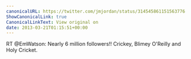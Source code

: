 ```yaml
---
canonicalURL: https://twitter.com/jmjordan/status/314545861151563776
ShowCanonicalLink: true
CanonicalLinkText: View original on
date: 2013-03-21T01:15:51+00:00
---
```

RT @EmWatson: Nearly 6 million followers!! Crickey, Blimey O'Reilly and Holy Cricket.